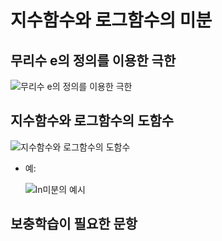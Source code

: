 # 지수함수와 로그함수의 미분
## 무리수 e의 정의를 이용한 극한
![](https://dthumb-phinf.pstatic.net/?src=%22https%3A%2F%2Fssl.pstatic.net%2Fimages.se2%2Fsmedit%2F2011%2F12%2F21%2Fgwg96r0yj96550.jpg%22&type=w2 "무리수 e의 정의를 이용한 극한")

## 지수함수와 로그함수의 도함수
![](http://cfile10.uf.tistory.com/image/25066A495627BB8B0F26BA "지수함수와 로그함수의 도함수")

- 예:
  
  ![](https://kin-phinf.pstatic.net/20180228_67/15198183673330Nlid_JPEG/%C0%CC%B9%CC%C1%F6_3.jpg?type=w620 "ln미분의 예시")
## 보충학습이 필요한 문항
### 
